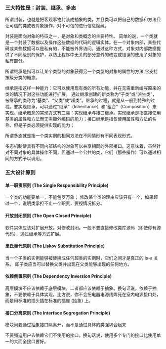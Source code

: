 ### 三大特性是：封装、继承、多态
所谓封装，也就是把客观事物封装成抽象的类，并且类可以把自己的数据和方法只让可信的类或者对象操作，对不可信的进行信息隐藏。

封装是面向对象的特征之一，是对象和类概念的主要特性。 简单的说，一个类就是一个封装了数据以及操作这些数据的代码的逻辑实体。在一个对象内部，某些代码或某些数据可以是私有的，不能被外界访问。通过这种方式，对象对内部数据提供了不同级别的保护，以防止程序中无关的部分意外的改变或错误的使用了对象的私有部分。

所谓继承是指可以让某个类型的对象获得另一个类型的对象的属性的方法,它支持按级分类的概念。

继承是指这样一种能力：它可以使用现有类的所有功能，并在无需重新编写原来的类的情况下对这些功能进行扩展。 通过继承创建的新类称为“子类”或“派生类”，被继承的类称为“基类”、“父类”或“超类”。继承的过程，就是从一般到特殊的过程。要实现继承，可以通过“继承”（Inheritance）和“组合”（Composition）来实现。继承概念的实现方式有二类：实现继承与接口继承。实现继承是指直接使用基类的属性和方法而无需额外编码的能力；接口继承是指仅使用属性和方法的名称、但是子类必须提供实现的能力；

所谓多态就是指一个类实例的相同方法在不同情形有不同表现形式。

多态机制使具有不同内部结构的对象可以共享相同的外部接口。这意味着，虽然针对不同对象的具体操作不同，但通过一个公共的类，它们（那些操作）可以通过相同的方式予以调用。

### 五大设计原则
#### 单一职责原则 (The Single Responsibility Principle)
一个类的功能要单一，不能包罗万象；
修改某个类的理由应该只有一个，如果超过一个，说明类承担不止一个职责，要视情况拆分。

#### 开放封闭原则 (The Open Closed Principle)

软件实体应该对扩展开放，对修改封闭。一般不要直接修改类库源码（即使你有源代码），通过继承等方式扩展。

#### 里氏替代原则 (The Liskov Substitution Principle)

当一个子类的实例能够被替换成任何超类的实例时，它们之间才是真正的 is-a 关系。
即子类应当可以替换父类并出现在父类能够出现的任何地方。

#### 依赖倒置原则 (The Dependency Inversion Principle)

高层模块不应该依赖于底层模块，二者都应该依赖于抽象。换句话说，依赖于抽象，不要依赖于具体实现。比方说，你不会把电器电源线焊死在室内电源接口处，而是用标准的插头插在标准的插座 (抽象) 上。

#### 接口分离原则 (The Interface Segregation Principle)

模块间要通过抽象接口隔离开，而不是通过具体的类强耦合起来

不要强迫用户去依赖它们不使用的接口。换句话说，使用多个专门的接口比使用单一的大而全接口要好。